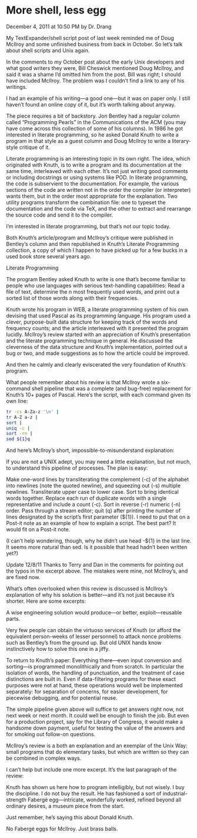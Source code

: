 # More shell, less egg

December 4, 2011 at 10:50 PM by Dr. Drang

My TextExpander/shell script post of last week reminded me of Doug McIlroy and some unfinished business from back in October. So let’s talk about shell scripts and Unix again.

In the comments to my October post about the early Unix developers and what good writers they were, Bill Cheswick mentioned Doug McIlroy, and said it was a shame I’d omitted him from the post. Bill was right; I should have included McIlroy. The problem was I couldn’t find a link to any of his writings.

I had an example of his writing—a good one—but it was on paper only. I still haven’t found an online copy of it, but it’s worth talking about anyway.

The piece requires a bit of backstory. Jon Bentley had a regular column called “Programming Pearls” in the Communications of the ACM (you may have come across this collection of some of his columns). In 1986 he got interested in literate programming, so he asked Donald Knuth to write a program in that style as a guest column and Doug McIlroy to write a literary-style critique of it.

Literate programming is an interesting topic in its own right. The idea, which originated with Knuth, is to write a program and its documentation at the same time, interleaved with each other. It’s not just writing good comments or including docstrings or using systems like POD. In literate programming, the code is subservient to the documentation. For example, the various sections of the code are written not in the order the compiler (or interpreter) wants them, but in the order most appropriate for the explanation. Two utility programs transform the combination file: one to typeset the documentation and the code via TeX, and the other to extract and rearrange the source code and send it to the compiler.

I’m interested in literate programming, but that’s not our topic today.

Both Knuth’s article/program and McIlroy’s critique were published in Bentley’s column and then republished in Knuth’s Literate Programming collection, a copy of which I happen to have picked up for a few bucks in a used book store several years ago.

Literate Programming

The program Bentley asked Knuth to write is one that’s become familiar to people who use languages with serious text-handling capabilities: Read a file of text, determine the n most frequently used words, and print out a sorted list of those words along with their frequencies.

Knuth wrote his program in WEB, a literate programming system of his own devising that used Pascal as its programming language. His program used a clever, purpose-built data structure for keeping track of the words and frequency counts; and the article interleaved with it presented the program lucidly. McIlroy’s review started with an appreciation of Knuth’s presentation and the literate programming technique in general. He discussed the cleverness of the data structure and Knuth’s implementation, pointed out a bug or two, and made suggestions as to how the article could be improved.

And then he calmly and clearly eviscerated the very foundation of Knuth’s program.

What people remember about his review is that McIlroy wrote a six-command shell pipeline that was a complete (and bug-free) replacement for Knuth’s 10+ pages of Pascal. Here’s the script, with each command given its own line:

```sh
tr -cs A-Za-z '\n' |
tr A-Z a-z |
sort |
uniq -c |
sort -rn |
sed ${1}q
```

And here’s McIlroy’s short, impossible-to-misunderstand explanation:

If you are not a UNIX adept, you may need a little explanation, but not much, to understand this pipeline of processes. The plan is easy:

Make one-word lines by transliterating the complement (-c) of the alphabet into newlines (note the quoted newline), and squeezing out (-s) multiple newlines.
Transliterate upper case to lower case.
Sort to bring identical words together.
Replace each run of duplicate words with a single representative and include a count (-c).
Sort in reverse (-r) numeric (-n) order.
Pass through a stream editor; quit (q) after printing the number of lines designated by the script’s first parameter (${1}).
I need to put that on a Post-it note as an example of how to explain a script. The best part? It would fit on a Post-it note.

(I can’t help wondering, though, why he didn’t use head -${1} in the last line. It seems more natural than sed. Is it possible that head hadn’t been written yet?)

Update 12/8/11
Thanks to Terry and Dan in the comments for pointing out the typos in the excerpt above. The mistakes were mine, not McIlroy’s, and are fixed now.

What’s often overlooked when this review is discussed is McIlroy’s explanation of why his solution is better—and it’s not just because it’s shorter. Here are some excerpts:

A wise engineering solution would produce—or better, exploit—reusable parts.

Very few people can obtain the virtuoso services of Knuth (or afford the equivalent person-weeks of lesser personnel) to attack nonce problems such as Bentley’s from the ground up. But old UNIX hands know instinctively how to solve this one in a jiffy.

To return to Knuth’s paper: Everything there—even input conversion and sorting—is programmed monolithically and from scratch. In particular the isolation of words, the handling of punctuation, and the treatment of case distinctions are built in. Even if data-filtering programs for these exact purposes were not at hand, these operations would well be implemented separately: for separation of concerns, for easier development, for piecewise debugging, and for potential reuse.

The simple pipeline given above will suffice to get answers right now, not next week or next month. It could well be enough to finish the job. But even for a production project, say for the Library of Congress, it would make a handsome down payment, useful for testing the value of the answers and for smoking out follow-on questions.

McIlroy’s review is a both an explanation and an exemplar of the Unix Way: small programs that do elementary tasks, but which are written so they can be combined in complex ways.

I can’t help but include one more excerpt. It’s the last paragraph of the review:

Knuth has shown us here how to program intelligibly, but not wisely. I buy the discipline. I do not buy the result. He has fashioned a sort of industrial-strength Fabergé egg—intricate, wonderfully worked, refined beyond all ordinary desires, a museum piece from the start.

Just remember, he’s saying this about Donald Knuth.

No Fabergé eggs for McIlroy. Just brass balls.